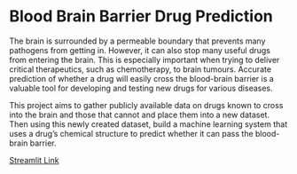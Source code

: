 # Blood Brain Barrier Drug Prediction
The brain is surrounded by a permeable boundary that prevents many pathogens from getting in. However, it can also stop many useful drugs from entering the brain. This is especially important when trying to deliver critical therapeutics, such as chemotherapy, to brain tumours. Accurate prediction of whether a drug will easily cross the blood-brain barrier is a valuable tool for developing and testing new drugs for various diseases. 

This project aims to gather publicly available data on drugs known to cross into the brain and those that cannot and place them into a new dataset. Then using this newly created dataset, build a machine learning system that uses a drug’s chemical structure to predict whether it can pass the blood-brain barrier.

[Streamlit Link](https://share.streamlit.io/georgeiniatis/blood_brain_barrier_drug_prediction/main/Streamlit_App/app.py)
